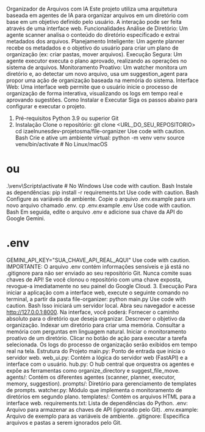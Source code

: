 Organizador de Arquivos com IA
Este projeto utiliza uma arquitetura baseada em agentes de IA para organizar arquivos em um diretório com base em um objetivo definido pelo usuário. A interação pode ser feita através de uma interface web.
Funcionalidades
Análise de Diretório: Um agente scanner analisa o conteúdo do diretório especificado e extrai metadados dos arquivos.
Planejamento Inteligente: Um agente planner recebe os metadados e o objetivo do usuário para criar um plano de organização (ex: criar pastas, mover arquivos).
Execução Segura: Um agente executor executa o plano aprovado, realizando as operações no sistema de arquivos.
Monitoramento Proativo: Um watcher monitora um diretório e, ao detectar um novo arquivo, usa um suggestion_agent para propor uma ação de organização baseada na memória do sistema.
Interface Web: Uma interface web permite que o usuário inicie o processo de organização de forma interativa, visualizando os logs em tempo real e aprovando sugestões.
Como Instalar e Executar
Siga os passos abaixo para configurar e executar o projeto.
1. Pré-requisitos
Python 3.9 ou superior
Git
2. Instalação
Clone o repositório:
git clone <URL_DO_SEU_REPOSITORIO>
cd izaelnunesdev-projetosma/file-organizer
Use code with caution.
Bash
Crie e ative um ambiente virtual:
python -m venv venv
source venv/bin/activate  # No Linux/macOS
# ou
.\venv\Scripts\activate  # No Windows
Use code with caution.
Bash
Instale as dependências:
pip install -r requirements.txt
Use code with caution.
Bash
Configure as variáveis de ambiente. Copie o arquivo .env.example para um novo arquivo chamado .env.
cp .env.example .env
Use code with caution.
Bash
Em seguida, edite o arquivo .env e adicione sua chave da API do Google Gemini.
# .env
GEMINI_API_KEY="SUA_CHAVE_API_REAL_AQUI"
Use code with caution.
IMPORTANTE: O arquivo .env contém informações sensíveis e já está no .gitignore para não ser enviado ao seu repositório Git. Nunca comite suas chaves de API! Se você clonou o repositório com uma chave exposta, revogue-a imediatamente no seu painel do Google Cloud.
3. Execução
Para iniciar a aplicação com a interface web, execute o seguinte comando no terminal, a partir da pasta file-organizer:
python main.py
Use code with caution.
Bash
Isso iniciará um servidor local. Abra seu navegador e acesse http://127.0.0.1:8000.
Na interface, você poderá:
Fornecer o caminho absoluto para o diretório que deseja organizar.
Descrever o objetivo da organização.
Indexar um diretório para criar uma memória.
Consultar a memória com perguntas em linguagem natural.
Iniciar o monitoramento proativo de um diretório.
Clicar no botão de ação para executar a tarefa selecionada.
Os logs do processo de organização serão exibidos em tempo real na tela.
Estrutura do Projeto
main.py: Ponto de entrada que inicia o servidor web.
web_ui.py: Contém a lógica do servidor web (FastAPI) e a interface com o usuário.
hub.py: O hub central que orquestra os agentes e expõe as ferramentas como organize_directory e suggest_file_move.
agents/: Contém os diferentes agentes (scanner, planner, executor, memory, suggestion).
prompts/: Diretório para gerenciamento de templates de prompts.
watcher.py: Módulo que implementa o monitoramento de diretórios em segundo plano.
templates/: Contém os arquivos HTML para a interface web.
requirements.txt: Lista de dependências do Python.
.env: Arquivo para armazenar as chaves de API (ignorado pelo Git).
.env.example: Arquivo de exemplo para as variáveis de ambiente.
.gitignore: Especifica arquivos e pastas a serem ignorados pelo Git.